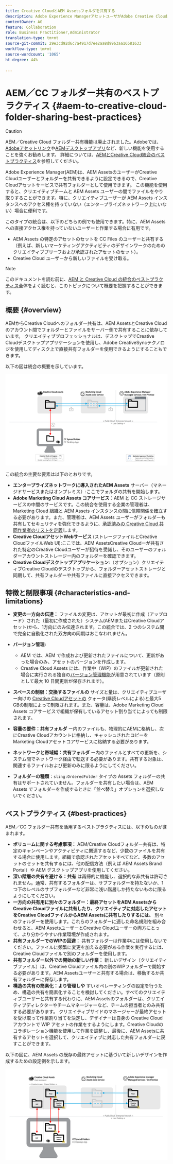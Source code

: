 ```yaml
---
title: Creative CloudとAEM Assetsフォルダを共有する
description: Adobe Experience ManagerアセットユーザがAdobe Creative Cloudユーザとアセットフォルダを交換できるようにするための設定とベストプラクティスです。
contentOwner: AG
feature: Collaboration
role: Business Practitioner,Administrator
translation-type: tm+mt
source-git-commit: 29e3cd92d6c7a4917d7ee2aa8d9963aa16581633
workflow-type: tm+mt
source-wordcount: '1065'
ht-degree: 44%

---
```



# AEM／CC フォルダー共有のベストプラクティス {#aem-to-creative-cloud-folder-sharing-best-practices}

>[!CAUTION]
>
>AEM／Creative Cloud フォルダー共有機能は廃止されました。Adobeでは、[Adobeアセットリンク](https://helpx.adobe.com/jp/enterprise/admin-guide.html/enterprise/using/adobe-asset-link.ug.html)や[AEMデスクトップアプリ](https://experienceleague.adobe.com/docs/experience-manager-desktop-app/using/using.html?lang=ja)など、新しい機能を使用することを強くお勧めします。 詳細については、[AEMとCreative Cloud統合のベストプラクティス](/help/assets/aem-cc-integration-best-practices.md)を参照してください。

Adobe Experience Manager(AEM)は、AEM AssetsのユーザーがCreative Cloudユーザーとフォルダーを共有できるように設定できるので、Creative Cloudアセットサービスで共有フォルダーとして使用できます。 この機能を使用すると、クリエイティブチームと AEM Assets ユーザーの間でファイルをやり取りすることができます。特に、クリエイティブユーザーが AEM Assets インスタンスへのアクセス権を持っていない（エンタープライズネットワーク上にいない）場合に便利です。

このタイプの統合は、以下のどちらの例でも使用できます。特に、AEM Assets への直接アクセス権を持っていないユーザーと作業する場合に有用です。

* AEM Assets の特定のアセットのセットを CC Files のユーザーと共有する（例えば、新しいマーケティングアクティビティのデザインワークのためのクリエイティブブリーフおよび承認されたアセットのセット）。
*  Creative Cloud ユーザーから新しいファイルを受け取る。

>[!NOTE]
>
>このドキュメントを読む前に、[AEM と Creative Cloud の統合のベストプラクティス](aem-cc-integration-best-practices.md)全体をよく読むと、このトピックについて概要を把握することができます。

## 概要 {#overview}

AEMからCreative Cloudへのフォルダー共有は、AEM AssetsとCreative Cloudのアカウント間でフォルダーとファイルをサーバー側で共有することに依存しています。 クリエイティブプロフェッショナルは、デスクトップでCreative Cloudデスクトップアプリケーションを使用し、Adobe CreativeSyncテクノロジを使用してディスク上で直接共有フォルダーを使用できるようにすることもできます。

以下の図は統合の概要を示しています。

![chlimage_1-406](assets/chlimage_1-406.png)

この統合の主要な要素は以下のとおりです。

* **エンタープライズネットワークに導入されたAEM Assets** サーバー（マネージドサービスまたはオンプレミス）:ここでフォルダの共有を開始します。
* **Adobe Marketing Cloud Assets コアサービス**：AEM と CC ストレージサービスの中間のサービスです。この統合を使用する企業の管理者は、Marketing Cloud 組織と AEM Assets インスタンスの間に信頼関係を確立する必要があります。また、管理者は、AEM Assets ユーザーがフォルダーも共有してセキュリティを強化できるように、[承認済みの Creative Cloud 共同作業者のリストを定義](https://experienceleague.adobe.com/docs/core-services/interface/assets/t-admin-add-cc-user.html?lang=en#assets)します。
* **Creative CloudアセットWebサービス** (ストレージファイルとCreative CloudファイルWeb UI):ここでは、AEM AssetsCreative Cloudーが共有された特定のCreative Cloudユーザーが招待を受諾し、そのユーザーのフォルダーアカウントストレージー内のフォルダーを確認できます。
* **Creative Cloudデスクトップアプリケーション**:（オプション）クリエイティブCreative Cloudのデスクトップから、フォルダーアセットストレージと同期して、共有フォルダーや共有ファイルに直接アクセスできます。

## 特徴と制限事項 {#characteristics-and-limitations}

* **変更の一方向の伝達：** ファイルの変更は、アセットが最初に作成（アップロード）された（最初に作成された）システム(AEMまたはCreative Cloudアセット)から、1方向にのみ伝達されます。この統合では、2 つのシステム間で完全に自動化された双方向の同期はおこなわれません。

* **バージョン管理:**

   * AEM では、AEM で作成および更新されたファイルについて、更新があった場合のみ、アセットのバージョンを作成します。
   * Creative Cloud Assets には、作業中（WIP）のファイルが更新された場合に実行される独自の[バージョン管理機能](https://helpx.adobe.com/jp/creative-cloud/help/versioning-faq.html)が用意されています（原則として最大 10 日間更新が保存されます）。

* **スペースの制限：交換するファイルの** サイズと量は、クリエイティブユーザー向けの [Creative Cloudアセットの](https://helpx.adobe.com/jp/creative-cloud/kb/file-storage-quota.html) クォータ(購読レベルによる)と最大5 GBの制限によって制限されます。また、容量は、Adobe Marketing Cloud Assets コアサービスで組織が保有しているアセット割り当てによっても制限されます。

* **容量の要件：共有フォルダ** ー内のファイルも、物理的にAEMに格納し、次にCreative Cloudアカウントに格納し、キャッシュされたコピーをMarketing Cloudアセットコアサービスに格納する必要があります。
* **ネットワークと帯域幅：共有フォルダ** ー内のファイルとすべての更新を、システム間でネットワーク経由で転送する必要があります。共有する対象は、関連するファイルおよび更新のみに限るようにしてください。
* **フォルダーの種類**：`sling:OrderedFolder` タイプの Assets フォルダーの共有はサポートされていません。フォルダーを共有したい場合は、AEM Assets でフォルダーを作成するときに「並べ替え」オプションを選択しないでください。

## ベストプラクティス {#best-practices}

AEM／CC フォルダー共有を活用するベストプラクティスには、以下のものが含まれます。

* **ボリュームに関する考慮事項：** AEM/Creative Cloudフォルダー共有は、特定のキャンペーンやアクティビティに関連するなど、少数のファイルを共有する場合に使用します。組織で承認されたアセットすべてなど、多数のアセットのセットを共有するには、他の配信方法（例えば AEM Assets Brand Portal）や AEM デスクトップアプリを使用してください。
* **深い階層の共有を避ける：共有** は再帰的に機能し、選択的な非共有は許可されません。通常、共有するフォルダーは、サブフォルダーを持たないか、1 つ下のレベルのサブフォルダーなど非常に浅い階層しか持たないものに限るようにしてください。
* **一方向の共有用に別々のフォルダー：最終アセットをAEM AssetsからCreative Cloudファイルに共有したり、クリエイティブに対応したアセットをCreative CloudファイルからAEM Assetsに共有したりするには、** 別々のフォルダーを使用します。これらのフォルダーに適した命名規則を組み合わせると、AEM AssetsユーザーとCreative Cloudユーザーの両方にとって、より分かりやすい作業環境が作成されます。
* **共有フォルダーでのWIPの回避：** 共有フォルダーは作業中には使用しないでください。ファイルに頻繁に変更を加える必要がある作業を実行するには、Creative Cloudファイルで別のフォルダーを使用します。
* **共有フォルダー以外での開始の新しい作業：** 新しいデザイン（クリエイティブファイル）は、Creative Cloudファイル内の別のWIPフォルダーで開始する必要があります。AEM Assetsユーザーと共有する場合は、移動するか共有フォルダーに保存します。
* **構造の共有の簡素化：より管理しや** すいオペレーティングの設定を行うため、構造の共有を簡素化することを検討してください。すべてのクリエイティブユーザーと共有する代わりに、AEM Assetsのフォルダーは、クリエイティブディレクターやチームマネージャーなど、チームの担当者とのみ共有する必要があります。 クリエイティブサイドのマネージャーが最終アセットを受け取って作業割り当てを決定し、デザイナーは自身の Creative Cloud アカウントで WIP アセットの作業をするようにします。Creative Cloudのコラボレーション機能を使用して作業を調整し、最後に、AEM Assetsに共有するアセットを選択して、クリエイティブに対応した共有フォルダーに戻すことができます。

以下の図に、AEM Assets の既存の最終アセットに基づいて新しいデザインを作成するための設定例を示します。

![chlimage_1-407](assets/chlimage_1-407.png)
